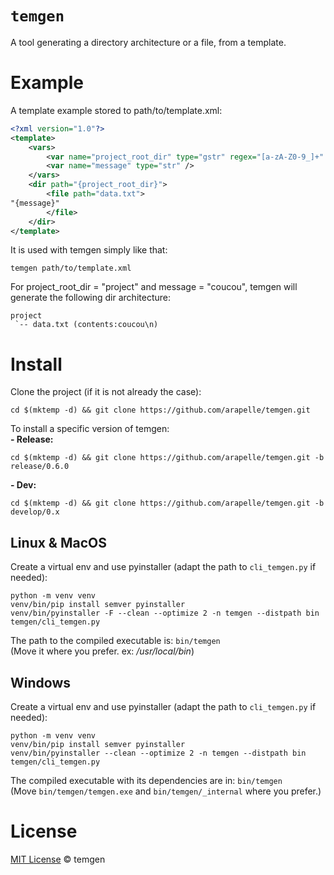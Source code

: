 # `temgen`

 A tool generating a directory architecture or a file, from a template.

# Example
A template example stored to path/to/template.xml:
```XML
<?xml version="1.0"?>
<template>
    <vars>
        <var name="project_root_dir" type="gstr" regex="[a-zA-Z0-9_]+" />
        <var name="message" type="str" />
    </vars>
    <dir path="{project_root_dir}">
        <file path="data.txt">
"{message}"
        </file>
    </dir>
</template>
```
It is used with temgen simply like that:
```commandline
temgen path/to/template.xml
```
For project_root_dir = "project" and message = "coucou", temgen will generate the following dir architecture:
```
project
 `-- data.txt (contents:coucou\n)
```

# Install

Clone the project (if it is not already the case):
```commandline
cd $(mktemp -d) && git clone https://github.com/arapelle/temgen.git
```

To install a specific version of temgen:\
**- Release:**
```commandline
cd $(mktemp -d) && git clone https://github.com/arapelle/temgen.git -b release/0.6.0 
```
**- Dev:**
```commandline
cd $(mktemp -d) && git clone https://github.com/arapelle/temgen.git -b develop/0.x 
```

## Linux & MacOS
Create a virtual env and use pyinstaller (adapt the path to `cli_temgen.py` if needed):
```commandline
python -m venv venv
venv/bin/pip install semver pyinstaller
venv/bin/pyinstaller -F --clean --optimize 2 -n temgen --distpath bin  temgen/cli_temgen.py
```
The path to the compiled executable is: `bin/temgen`\
(Move it where you prefer. ex: */usr/local/bin*)

## Windows
Create a virtual env and use pyinstaller (adapt the path to `cli_temgen.py` if needed):
```commandline
python -m venv venv
venv/bin/pip install semver pyinstaller
venv/bin/pyinstaller --clean --optimize 2 -n temgen --distpath bin  temgen/cli_temgen.py
```
The compiled executable with its dependencies are in: `bin/temgen`\
(Move `bin/temgen/temgen.exe` and `bin/temgen/_internal` where you prefer.)
 
# License

[MIT License](./LICENSE.md) © temgen
